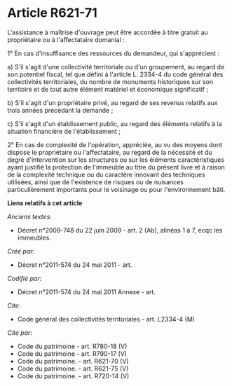# Article R621-71

L'assistance à maîtrise d'ouvrage peut être accordée à titre gratuit au propriétaire ou à l'affectataire domanial :

1° En cas d'insuffisance des ressources du demandeur, qui s'apprécient :

a) S'il s'agit d'une collectivité territoriale ou d'un groupement, au regard de son potentiel fiscal, tel que défini à
l'article L. 2334-4 du code général des collectivités territoriales, du nombre de monuments historiques sur son territoire et
de tout autre élément matériel et économique significatif ;

b) S'il s'agit d'un propriétaire privé, au regard de ses revenus relatifs aux trois années précédant la demande ;

c) S'il s'agit d'un établissement public, au regard des éléments relatifs à la situation financière de l'établissement ;

2° En cas de complexité de l'opération, appréciée, au vu des moyens dont dispose le propriétaire ou l'affectataire, au regard
de la nécessité et du degré d'intervention sur les structures ou sur les éléments caractéristiques ayant justifié la
protection de l'immeuble au titre du présent livre et à raison de la complexité technique ou du caractère innovant des
techniques utilisées, ainsi que de l'existence de risques ou de nuisances particulièrement importants pour le voisinage ou
pour l'environnement bâti.

**Liens relatifs à cet article**

_Anciens textes_:

  - Décret n°2009-748 du 22 juin 2009 - art. 2 (Ab), alinéas 1 à 7, ecqc les immeubles.

_Créé par_:

  - Décret n°2011-574 du 24 mai 2011  - art.

_Codifié par_:

  - Décret n°2011-574 du 24 mai 2011 Annexe - art.

_Cite_:

  - Code général des collectivités territoriales - art. L2334-4 (M)

_Cité par_:

  - Code du patrimoine - art. R780-18 (V)
  - Code du patrimoine - art. R790-17 (V)
  - Code du patrimoine. - art. R621-70 (V)
  - Code du patrimoine. - art. R621-75 (V)
  - Code du patrimoine. - art. R720-14 (V)
